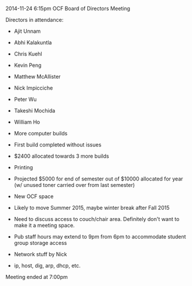 2014-11-24 6:15pm
OCF Board of Directors Meeting

Directors in attendance:
- Ajit Unnam <aunnam>
- Abhi Kalakuntla <abhik>
- Chris Kuehl <ckuehl>
- Kevin Peng <kpengboy>
- Matthew McAllister <mattmcal>
- Nick Impicciche <nickimp>
- Peter Wu <peterwu>
- Takeshi Mochida <tmochida>
- William Ho <willh>

- More computer builds
 - First build completed without issues
 - $2400 allocated towards 3 more builds

- Printing
 - Projected $5000 for end of semester out of $10000 allocated for year (w/ unused toner carried over from last semester)

- New OCF space
 - Likely to move Summer 2015, maybe winter break after Fall 2015
 - Need to discuss access to couch/chair area. Definitely don't want to make it a meeting space.
 - Pub staff hours may extend to 9pm from 6pm to accommodate student group storage access

- Network stuff by Nick
 - ip, host, dig, arp, dhcp, etc.

Meeting ended at 7:00pm
